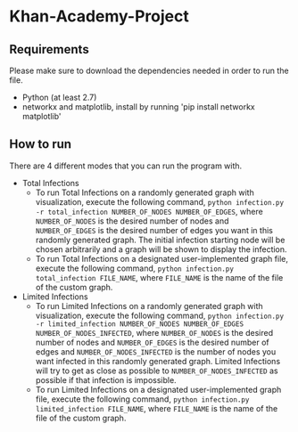 # Khan-Academy-Project

## Requirements
Please make sure to download the dependencies needed in order to run the file. 
- Python (at least 2.7)
- networkx and matplotlib, install by running 'pip install networkx matplotlib'

## How to run
There are 4 different modes that you can run the program with.
* Total Infections
	* To run Total Infections on a randomly generated graph with visualization, execute the following command, `python infection.py -r total_infection NUMBER_OF_NODES NUMBER_OF_EDGES`, where `NUMBER_OF_NODES` is the desired number of nodes and `NUMBER_OF_EDGES` is the desired number of edges you want in this randomly generated graph. The initial infection starting node will be chosen arbitrarily and a graph will be shown to display the infection.
	* To run Total Infections on a designated user-implemented graph file, execute the following command, `python infection.py total_infection FILE_NAME`, where `FILE_NAME` is the name of the file of the custom graph.
* Limited Infections
	* To run Limited Infections on a randomly generated graph with visualization, execute the following command, `python infection.py -r limited_infection NUMBER_OF_NODES NUMBER_OF_EDGES NUMBER_OF_NODES_INFECTED`, where `NUMBER_OF_NODES` is the desired number of nodes and `NUMBER_OF_EDGES` is the desired number of edges and `NUMBER_OF_NODES_INFECTED` is the number of nodes you want infected in this randomly generated graph. Limited Infections will try to get as close as possible to `NUMBER_OF_NODES_INFECTED` as possible if that infection is impossible.
	* To run Limited Infections on a designated user-implemented graph file, execute the following command, `python infection.py limited_infection FILE_NAME`, where `FILE_NAME` is the name of the file of the custom graph.